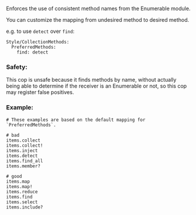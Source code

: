 Enforces the use of consistent method names
from the Enumerable module.

You can customize the mapping from undesired method to desired method.

e.g. to use `detect` over `find`:

    Style/CollectionMethods:
      PreferredMethods:
        find: detect

### Safety:

This cop is unsafe because it finds methods by name, without actually
being able to determine if the receiver is an Enumerable or not, so
this cop may register false positives.

### Example:
    # These examples are based on the default mapping for `PreferredMethods`.

    # bad
    items.collect
    items.collect!
    items.inject
    items.detect
    items.find_all
    items.member?

    # good
    items.map
    items.map!
    items.reduce
    items.find
    items.select
    items.include?
